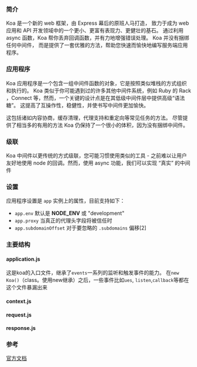 ### 简介

Koa 是一个新的 web 框架，由 Express 幕后的原班人马打造， 致力于成为 web 应用和 API 开发领域中的一个更小、更富有表现力、更健壮的基石。 通过利用 async 函数，Koa 帮你丢弃回调函数，并有力地增强错误处理。 Koa 并没有捆绑任何中间件， 而是提供了一套优雅的方法，帮助您快速而愉快地编写服务端应用程序。

### 应用程序

Koa 应用程序是一个包含一组中间件函数的对象，它是按照类似堆栈的方式组织和执行的。 Koa 类似于你可能遇到过的许多其他中间件系统，例如 Ruby 的 Rack ，Connect 等，然而，一个关键的设计点是在其低级中间件层中提供高级“语法糖”。 这提高了互操作性，稳健性，并使书写中间件更加愉快。

这包括诸如内容协商，缓存清理，代理支持和重定向等常见任务的方法。 尽管提供了相当多的有用的方法 Koa 仍保持了一个很小的体积，因为没有捆绑中间件。

### 级联

Koa 中间件以更传统的方式级联，您可能习惯使用类似的工具 - 之前难以让用户友好地使用 node 的回调。然而，使用 async 功能，我们可以实现 “真实” 的中间件

### 设置

应用程序设置是 `app` 实例上的属性，目前支持如下：

- `app.env` 默认是 **NODE_ENV** 或 "development"
- `app.proxy` 当真正的代理头字段将被信任时
- `app.subdomainOffset` 对于要忽略的 `.subdomains` 偏移[2]

### 主要结构

#### application.js

这是koa的入口文件，继承了`events`一系列的监听和触发事件的能力。 在`new Koa()`（class。使用new继承）之后，一些事件比如`ues`, `listen`,`callback`等都在这个文件暴漏出来

#### context.js

#### request.js

#### response.js



###  参考

[官方文档](https://koa.bootcss.com/)